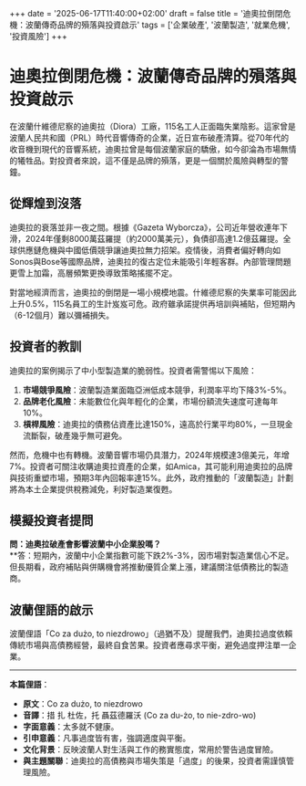 +++ 
date = '2025-06-17T11:40:00+02:00' 
draft = false 
title = '迪奧拉倒閉危機：波蘭傳奇品牌的殞落與投資啟示' 
tags = ['企業破產', '波蘭製造', '就業危機', '投資風險'] 
+++

# 迪奧拉倒閉危機：波蘭傳奇品牌的殞落與投資啟示

在波蘭什維德尼察的迪奧拉（Diora）工廠，115名工人正面臨失業陰影。這家曾是波蘭人民共和國（PRL）時代音響傳奇的企業，近日宣布破產清算。從70年代的收音機到現代的音響系統，迪奧拉曾是每個波蘭家庭的驕傲，如今卻淪為市場無情的犧牲品。對投資者來說，這不僅是品牌的殞落，更是一個關於風險與轉型的警鐘。

## 從輝煌到沒落

迪奧拉的衰落並非一夜之間。根據《Gazeta Wyborcza》，公司近年營收連年下滑，2024年僅剩8000萬茲羅提（約2000萬美元），負債卻高達1.2億茲羅提。全球供應鏈危機與中國低價競爭讓迪奧拉無力招架。疫情後，消費者偏好轉向如Sonos與Bose等國際品牌，迪奧拉的復古定位未能吸引年輕客群。內部管理問題更雪上加霜，高層頻繁更換導致策略搖擺不定。

對當地經濟而言，迪奧拉的倒閉是一場小規模地震。什維德尼察的失業率可能因此上升0.5%，115名員工的生計岌岌可危。政府雖承諾提供再培訓與補貼，但短期內（6-12個月）難以彌補損失。

## 投資者的教訓

迪奧拉的案例揭示了中小型製造業的脆弱性。投資者需警惕以下風險：  
1. **市場競爭風險**：波蘭製造業面臨亞洲低成本競爭，利潤率平均下降3%-5%。  
2. **品牌老化風險**：未能數位化與年輕化的企業，市場份額流失速度可達每年10%。  
3. **槓桿風險**：迪奧拉的債務佔資產比達150%，遠高於行業平均80%，一旦現金流斷裂，破產幾乎無可避免。

然而，危機中也有轉機。波蘭音響市場仍具潛力，2024年規模達3億美元，年增7%。投資者可關注收購迪奧拉資產的企業，如Amica，其可能利用迪奧拉的品牌與技術重塑市場，預期3年內回報率達15%。此外，政府推動的「波蘭製造」計劃將為本土企業提供稅務減免，利好製造業復甦。

## 模擬投資者提問

**問：迪奧拉破產會影響波蘭中小企業股嗎？**  
**答：短期內，波蘭中小企業指數可能下跌2%-3%，因市場對製造業信心不足。但長期看，政府補貼與併購機會將推動優質企業上漲，建議關注低債務比的製造商。

## 波蘭俚語的啟示

波蘭俚語「Co za dużo, to niezdrowo」（過猶不及）提醒我們，迪奧拉過度依賴傳統市場與高債務經營，最終自食苦果。投資者應尋求平衡，避免過度押注單一企業。

---

**本篇俚語**：  
- **原文**：Co za dużo, to niezdrowo  
- **音譯**：措 扎 杜佐，托 聶茲德羅沃 (Co za du-żo, to nie-zdro-wo)  
- **字面意義**：太多就不健康。  
- **引申意義**：凡事過度皆有害，強調適度與平衡。  
- **文化背景**：反映波蘭人對生活與工作的務實態度，常用於警告過度冒險。  
- **與主題關聯**：迪奧拉的高債務與市場失策是「過度」的後果，投資者需謹慎管理風險。